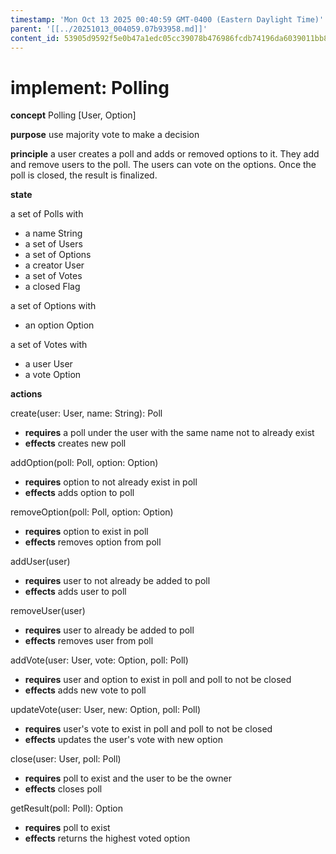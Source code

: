 ```yaml
---
timestamp: 'Mon Oct 13 2025 00:40:59 GMT-0400 (Eastern Daylight Time)'
parent: '[[../20251013_004059.07b93958.md]]'
content_id: 53905d9592f5e0b47a1edc05cc39078b476986fcdb74196da6039011bb8a1fff
---
```


# implement: Polling

**concept** Polling \[User, Option]

**purpose** use majority vote to make a decision

**principle** a user creates a poll and adds or removed options to it.
They add and remove users to the poll. The users can vote on the options. Once the
poll is closed, the result is finalized.

**state**

a set of Polls with

* a name String
* a set of Users
* a set of Options
* a creator User
* a set of Votes
* a closed Flag

a set of Options with

* an option Option

a set of Votes with

* a user User
* a vote Option

**actions**

create(user: User, name: String): Poll

* **requires** a poll under the user with the same name not to already exist
* **effects** creates new poll

addOption(poll: Poll, option: Option)

* **requires** option to not already exist in poll
* **effects** adds option to poll

removeOption(poll: Poll, option: Option)

* **requires** option to exist in poll
* **effects** removes option from poll

addUser(user)

* **requires** user to not already be added to poll
* **effects** adds user to poll

removeUser(user)

* **requires** user to already be added to poll
* **effects** removes user from poll

addVote(user: User, vote: Option, poll: Poll)

* **requires** user and option to exist in poll and poll to not be closed
* **effects** adds new vote to poll

updateVote(user: User, new: Option, poll: Poll)

* **requires** user's vote to exist in poll and poll to not be closed
* **effects** updates the user's vote with new option

close(user: User, poll: Poll)

* **requires** poll to exist and the user to be the owner
* **effects** closes poll

getResult(poll: Poll): Option

* **requires** poll to exist
* **effects** returns the highest voted option
